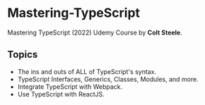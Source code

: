 # Mastering-TypeScript
Mastering TypeScript (2022) Udemy Course by **Colt Steele**.

## Topics
- The ins and outs of ALL of TypeScript's syntax.
- TypeScript Interfaces, Generics, Classes, Modules, and more.
- Integrate TypeScript with Webpack.
- Use TypeScript with ReactJS.

